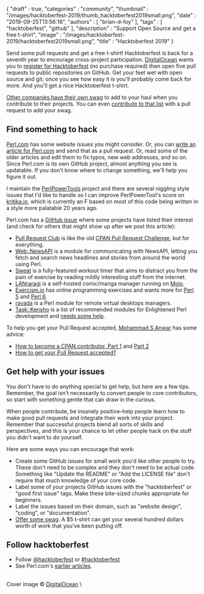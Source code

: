 {
   "draft" : true,
   "categories" : "community",
   "thumbnail" : "/images/hacktoberfest-2019/thumb_hacktoberfest2019small.png",
   "date" : "2019-09-25T13:56:16",
   "authors" : [
      "brian-d-foy"
   ],
   "tags" : [
      "hacktoberfest",
      "github"
   ],
   "description" : "Support Open Source and get a free t-shirt",
   "image" : "/images/hacktoberfest-2019/hacktoberfest2019small.png",
   "title" : "Hacktoberfest 2019"
}

Send some pull requests and get a free t-shirt! Hacktoberfest is back for a seventh year to encourage cross-project participation. [DigitalOcean](https://www.digitalocean.com) wants you to [register for Hacktoberfest](https://hacktoberfest.digitalocean.com) (no purchase required) then open five pull requests to public repositories on GitHub. Get your feet wet with open source and git; once you see how easy it is you'll probably come back for more. And you'll get a nice Hacktoberfest t-shirt.

[Other companies have their own swag](https://hacktoberfestswaglist.com) to add to your haul when you contribute to their projects. You can even [contribute to that list](https://github.com/crweiner/hacktoberfest-swag-list) with a pull request to add your swag.


Find something to hack
----------------------

[Perl.com](https://github.com/tpf/perldotcom) has some website issues you might consider. Or, you can [write an article for Perl.com](/article/how-to-write-your-first-article-for-perl-com/) and send that as a pull request. Or, read some of the older articles and edit them to fix typos, new web addresses, and so on. Since Perl.com is its own GitHub project, almost anything you see is updatable. If you don't know where to change something, we'll help you figure it out.

I maintain the [PerlPowerTools](https://github.com/briandfoy/PerlPowerTools) project and there are several niggling style issues that I'd like to handle so I can improve PerlPowerTool's score on [kritika.io](https://kritika.io/users/briandfoy/repos/7253941177493998/), which is currently an F based on most of this code being written in a style more palatable 20 years ago.

Perl.com has a [GitHub issue](https://github.com/tpf/perldotcom/issues/203) where some projects have listed their interest (and check for others that might show up after we post this article):

* [Pull Request Club](https://pullrequest.club/) is like the old [CPAN Pull Request Challenge](http://cpan-prc.org), but for everything.
* [Web::NewsAPI](https://github.com/jmacdotorg/newsapi-perl) is a module for communicating with NewsAPI, letting you fetch and search news headlines and stories from around the world using Perl.
* [Sweat](https://github.com/jmacdotorg/sweat) is a fully-featured workout timer that aims to distract you from the pain of exercise by reading mildly interesting stuff from the internet.
* [LANraragi](https://github.com/Difegue/LANraragi) is a self-hosted comic/manga manager running on [Mojo](https://www.mojolicious.org).
* [Exercism.io](https://exercism.io/) has online programming exercises and wants more for [Perl 5](https://github.com/exercism/perl6) and [Perl 6](https://github.com/exercism/perl6).
* [ravada](https://github.com/UPC/ravada) is a Perl module for remote virtual desktops managers.
* [Task::Kensho](https://github.com/EnlightenedPerlOrganisation/task-kensho) is a list of recommended modules for Enlightened Perl development and [needs some help](http://blogs.perl.org/users/grinnz/2019/09/taskkensho-needs-your-help.html).

To help you get your Pull Request accepted, [Mohammad S Anwar](https://www.perl.com/article/how-to-get-pull-request-accepted-/#author-bio-mohammad-anwar) has some advice:

* [How to become a CPAN contributor, Part 1](/article/how-to-become-cpan-contributor/) and [Part 2](/article/how-to-become-cpan-contributor-part-2/)
* [How to get your Pull Request accepted?](/article/how-to-get-pull-request-accepted-/)


Get help with your issues
-------------------------

You don't have to do anything special to get help, but here are a few tips. Remember, the goal isn't necessarily to convert people to core contributors, so start with something gentle that can draw in the curious.

When people contribute, be insanely positive–help people learn how to make good pull requests and integrate their work into your project. Remember that successful projects blend all sorts of skills and perspectives, and this is your chance to let other people hack on the stuff you didn't want to do yourself.

Here are some ways you can encourage that work:

* Create some GitHub issues for small work you'd like other people to try. These don't need to be complex and they don't need to be actual code. Something like "Update the README" or "Add the LICENSE file" don't require that much knowledge of your core code.
* Label some of your projects GitHub issues with the "hacktoberfest" or "good first issue" tags. Make these bite-sized chunks appropriate for beginners.
* Label the issues based on their domain, such as "website design", "coding", or "documentation".
* [Offer some swag](https://github.com/crweiner/hacktoberfest-swag-list). A $5 t-shirt can get your several hundred dollars worth of work that you've been putting off.


Follow hacktoberfest
--------------------

* Follow [@hacktoberfest](https://twitter.com/hacktoberfest) or [#hacktoberfest](https://twitter.com/hashtag/hacktoberfest)
* See Perl.com's [earlier articles](https://www.perl.com/tags/hacktoberfest/).

\
Cover image © [DigitalOcean](https://www.digitalocean.com)
\

